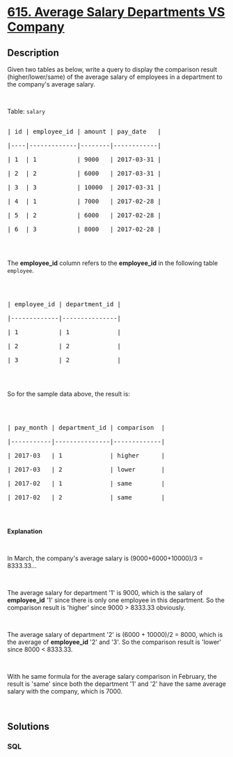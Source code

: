 # [615. Average Salary Departments VS Company](https://leetcode.com/problems/average-salary-departments-vs-company)



## Description

Given two tables as below, write a query to display the comparison result (higher/lower/same) of the average salary of employees in a department to the company&#39;s average salary.

<p>&nbsp;</p>

Table: <code>salary</code>



<pre>

| id | employee_id | amount | pay_date   |

|----|-------------|--------|------------|

| 1  | 1           | 9000   | 2017-03-31 |

| 2  | 2           | 6000   | 2017-03-31 |

| 3  | 3           | 10000  | 2017-03-31 |

| 4  | 1           | 7000   | 2017-02-28 |

| 5  | 2           | 6000   | 2017-02-28 |

| 6  | 3           | 8000   | 2017-02-28 |

</pre>



<p>&nbsp;</p>

The <b>employee_id</b> column refers to the <b>employee_id</b> in the following table <code>employee</code>.



<p>&nbsp;</p>



<pre>

| employee_id | department_id |

|-------------|---------------|

| 1           | 1             |

| 2           | 2             |

| 3           | 2             |

</pre>



<p>&nbsp;</p>

So for the sample data above, the result is:



<p>&nbsp;</p>



<pre>

| pay_month | department_id | comparison  |

|-----------|---------------|-------------|

| 2017-03   | 1             | higher      |

| 2017-03   | 2             | lower       |

| 2017-02   | 1             | same        |

| 2017-02   | 2             | same        |

</pre>



<p>&nbsp;</p>

<b>Explanation</b>



<p>&nbsp;</p>

In March, the company&#39;s average salary is (9000+6000+10000)/3 = 8333.33...



<p>&nbsp;</p>

The average salary for department &#39;1&#39; is 9000, which is the salary of <b>employee_id</b> &#39;1&#39; since there is only one employee in this department. So the comparison result is &#39;higher&#39; since 9000 &gt; 8333.33 obviously.



<p>&nbsp;</p>

The average salary of department &#39;2&#39; is (6000 + 10000)/2 = 8000, which is the average of <b>employee_id</b> &#39;2&#39; and &#39;3&#39;. So the comparison result is &#39;lower&#39; since 8000 &lt; 8333.33.



<p>&nbsp;</p>

With he same formula for the average salary comparison in February, the result is &#39;same&#39; since both the department &#39;1&#39; and &#39;2&#39; have the same average salary with the company, which is 7000.



<p>&nbsp;</p>



## Solutions

<!-- tabs:start -->

### **SQL**

```

```

<!-- tabs:end -->
